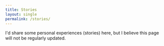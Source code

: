 ```yaml
---
title: Stories
layout: single
permalink: /stories/
---
```


I'd share some personal experiences (stories) here, but I believe this page will not be regularly updated.